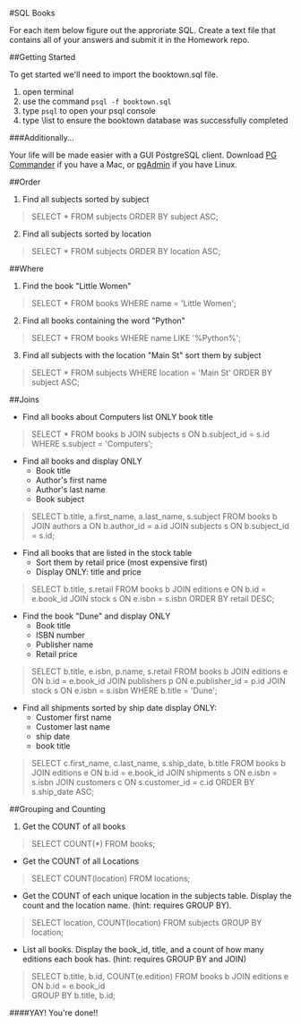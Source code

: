 #SQL Books

For each item below figure out the approriate SQL. Create a text file that contains all of your answers and submit it in the Homework repo.

##Getting Started

To get started we'll need to import the booktown.sql file.

1. open terminal
2. use the command `psql -f booktown.sql`
3. type `psql` to open your psql console
4. type \list to ensure the booktown database was successfully completed

###Additionally...

Your life will be made easier with a GUI PostgreSQL client. Download [PG Commander](https://eggerapps.at/pgcommander/) if you have a Mac, or [pgAdmin](http://www.pgadmin.org/) if you have Linux.

##Order
1. Find all subjects sorted by subject
> SELECT * FROM subjects ORDER BY subject ASC;

2. Find all subjects sorted by location
> SELECT * FROM subjects ORDER BY location ASC;

##Where
1. Find the book "Little Women"
> SELECT * FROM books WHERE name = 'Little Women';

2. Find all books containing the word "Python"
> SELECT * FROM books WHERE name LIKE '%Python%';

3. Find all subjects with the location "Main St" sort them by subject
> SELECT * FROM subjects WHERE location = 'Main St' ORDER BY subject ASC;

##Joins

* Find all books about Computers list ONLY book title
> SELECT * FROM books b JOIN subjects s ON b.subject_id = s.id WHERE s.subject = 'Computers';

* Find all books and display ONLY
	* Book title
	* Author's first name
	* Author's last name
	* Book subject

> SELECT b.title, a.first_name, a.last_name, s.subject FROM books b
> JOIN authors a 
> ON b.author_id = a.id
> JOIN subjects s
> ON b.subject_id = s.id;

* Find all books that are listed in the stock table
	* Sort them by retail price (most expensive first)
	* Display ONLY: title and price
	
> SELECT b.title, s.retail FROM books b
> JOIN editions e 
> ON b.id = e.book_id
> JOIN stock s
> ON e.isbn = s.isbn
> ORDER BY retail DESC;

* Find the book "Dune" and display ONLY
	* Book title
	* ISBN number
	* Publisher name
	* Retail price

> SELECT b.title, e.isbn, p.name, s.retail FROM books b
> JOIN editions e
> ON b.id = e.book_id
> JOIN publishers p
> ON e.publisher_id = p.id
> JOIN stock s
> ON e.isbn = s.isbn
> WHERE b.title = 'Dune';

* Find all shipments sorted by ship date display ONLY:
	* Customer first name
	* Customer last name
	* ship date
	* book title

> SELECT c.first_name, c.last_name, s.ship_date, b.title FROM books b
> JOIN editions e
> ON b.id = e.book_id
> JOIN shipments s
> ON e.isbn = s.isbn
> JOIN customers c
> ON s.customer_id = c.id
> ORDER BY s.ship_date ASC;

##Grouping and Counting

1. Get the COUNT of all books
> SELECT COUNT(*) FROM books;

* Get the COUNT of all Locations
> SELECT COUNT(location) FROM locations;

* Get the COUNT of each unique location in the subjects table. Display the count and the location name. (hint: requires GROUP BY).
> SELECT location, COUNT(location) FROM subjects GROUP BY location;

* List all books. Display the book_id, title, and a count of how many editions each book has. (hint: requires GROUP BY and JOIN)
> SELECT b.title, b.id, COUNT(e.edition) FROM books b
> JOIN editions e 
> ON b.id = e.book_id  
> GROUP BY b.title, b.id;


####YAY! You're done!!
